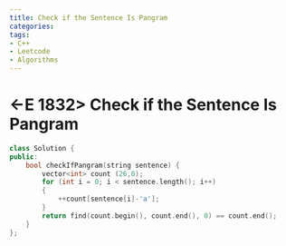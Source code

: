 ```yaml
---
title: Check if the Sentence Is Pangram
categories:
tags:
- C++
- Leetcode
- Algorithms
---
```


# <-E 1832> Check if the Sentence Is Pangram


```c++
class Solution {
public:
    bool checkIfPangram(string sentence) {
        vector<int> count (26,0);
        for (int i = 0; i < sentence.length(); i++)
        {
            ++count[sentence[i]-'a'];
        }
        return find(count.begin(), count.end(), 0) == count.end();
    }
};
```


